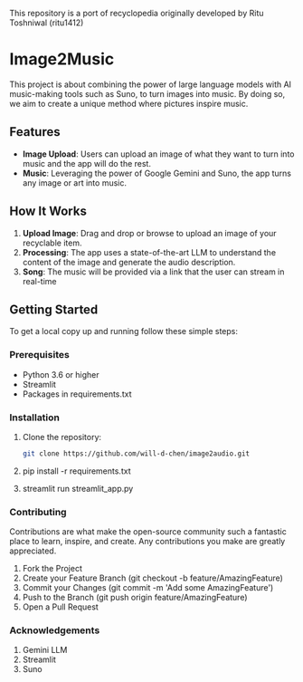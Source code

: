 This repository is a port of recyclopedia originally developed by Ritu Toshniwal (ritu1412)

# Image2Music
This project is about combining the power of large language models with AI music-making tools such as Suno, to turn images into music. By doing so, we aim to create a unique method where pictures inspire music.

## Features

- **Image Upload**: Users can upload an image of what they want to turn into music and the app will do the rest.
- **Music**: Leveraging the power of Google Gemini and Suno, the app turns any image or art into music.


## How It Works

1. **Upload Image**: Drag and drop or browse to upload an image of your recyclable item.
2. **Processing**: The app uses a state-of-the-art LLM to understand the content of the image and generate the audio description.
3. **Song**: The music will be provided via a link that the user can stream in real-time


## Getting Started

To get a local copy up and running follow these simple steps:

### Prerequisites

- Python 3.6 or higher
- Streamlit
- Packages in requirements.txt

### Installation

1. Clone the repository:
   ```sh
   git clone https://github.com/will-d-chen/image2audio.git

2. pip install -r requirements.txt

3. streamlit run streamlit_app.py

### Contributing

Contributions are what make the open-source community such a fantastic place to learn, inspire, and create. Any contributions you make are greatly appreciated.

1. Fork the Project
2. Create your Feature Branch (git checkout -b feature/AmazingFeature)
3. Commit your Changes (git commit -m 'Add some AmazingFeature')
4. Push to the Branch (git push origin feature/AmazingFeature)
5. Open a Pull Request

### Acknowledgements
1. Gemini LLM
2. Streamlit
3. Suno

